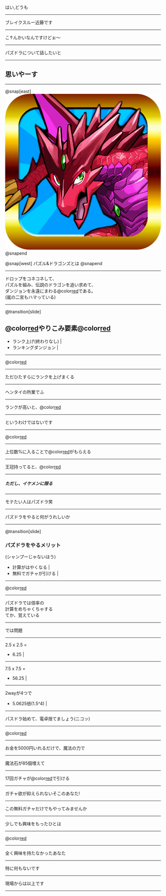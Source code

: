 はい,どうも

---

ブレイクスルー近藤です

---

こ↑んかいなんですけどぉ〜

---

パズドラについて話したいと

---

## 思いやーす

---

@snap[east]
<img src="LT-3/assets/icon.png" />
@snapend

@snap[west]
パズル&ドラゴンズとは
@snapend

---

ドロップをコネコネして、<br>
パズルを組み、伝説のドラゴンを追い求めて、<br>
ダンジョンを永遠にまわる@color[red](神ゲー)である。<br>
(嵐の二宮もハマっている)

---

@transition[slide]
## @color[red](♡)やりこみ要素@color[red](♡)
* ランク上げ(終わりなし) |
* ランキングダンジョン |

---

@color[red](ランク上げ)

---

ただひたすらにランクを上げまくる

---

ヘンタイの所業でふ

---

ランクが高いと、@color[red](モテる)

---

というわけではないです

---

@color[red](ランキングダンジョン)

---

上位数%に入ることで@color[red](王冠)がもらえる

---

王冠持ってると、@color[red](モテます)

---

##### ただし、イケメンに限る

---

モテたい人はパズドラ笑

---

パズドラをやると何がうれしいか

---

@transition[slide]
### パズドラをやるメリット <br>
(シャンプーじゃないほう)
* 計算がはやくなる |
* 無料でガチャが引ける |

---

@color[red](計算がはやくなる)

---

パズドラでは倍率の<br>
計算をめちゃくちゃする<br>
てか、覚えている

---

では問題

---

2.5 x 2.5 = 
* 6.25 |

---

7.5 x 7.5 = 
* 56.25 |

---

2wayが4つで
* 5.0625倍(1.5^4) |

---

パスドラ始めて、電卓捨てましょう(ニコッ)

---

@color[red](無料でガチャが引ける)

---

お金を5000円いれるだけで、魔法の力で

---

魔法石が85個増えて

---

17回ガチャが@color[red](無料)で引ける

---

ガチャ欲が抑えられないそこのあなた!

---

この無料ガチャだけでもやってみませんか

---

少しでも興味をもったひとは

---

@color[red](パズドラ始めましょう)

---

全く興味を持たなかったあなた

---

特に何もないです

---

現場からは以上です

---
